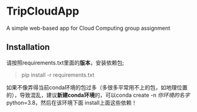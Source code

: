 # TripCloudApp
A simple web-based app for Cloud Computing group assignment

## Installation
请按照requirements.txt里面的**版本**，安装依赖包;

> pip install -r requirements.txt

如果不像弄得当前conda环境的包过多（多很多平常用不上的包，如地理位置的），导致混乱，建议**新建conda环境**的，可以conda create -n *你环境的名字* python=3.8，然后在该环境下面 install上面这些依赖！

